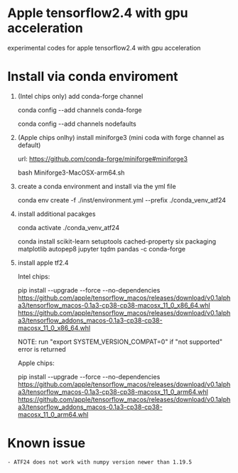 # Apple tensorflow2.4 with gpu acceleration
experimental codes for apple tensorflow2.4 with gpu acceleration

# Install via conda enviroment
1. (Intel chips only) add conda-forge channel

    conda config --add channels conda-forge 
    
    conda config --add channels nodefaults

1. (Apple chips onlhy) install miniforge3 (mini coda with forge channel as default)
    
    url: https://github.com/conda-forge/miniforge#miniforge3

    bash Miniforge3-MacOSX-arm64.sh

2. create a conda environment and install via the yml file

    conda env create -f ./inst/environment.yml --prefix ./conda_venv_atf24

3. install additional pacakges

    conda activate ./conda_venv_atf24

    conda install scikit-learn setuptools cached-property six packaging matplotlib autopep8 jupyter tqdm pandas -c conda-forge

4. install apple tf2.4

    Intel chips:

    pip install --upgrade --force --no-dependencies https://github.com/apple/tensorflow_macos/releases/download/v0.1alpha3/tensorflow_macos-0.1a3-cp38-cp38-macosx_11_0_x86_64.whl https://github.com/apple/tensorflow_macos/releases/download/v0.1alpha3/tensorflow_addons_macos-0.1a3-cp38-cp38-macosx_11_0_x86_64.whl 

    NOTE: run "export SYSTEM_VERSION_COMPAT=0" if "not supported" error is returned

    Apple chips:

    pip install --upgrade --force --no-dependencies https://github.com/apple/tensorflow_macos/releases/download/v0.1alpha3/tensorflow_macos-0.1a3-cp38-cp38-macosx_11_0_arm64.whl https://github.com/apple/tensorflow_macos/releases/download/v0.1alpha3/tensorflow_addons_macos-0.1a3-cp38-cp38-macosx_11_0_arm64.whl

# Known issue

    - ATF24 does not work with numpy version newer than 1.19.5 